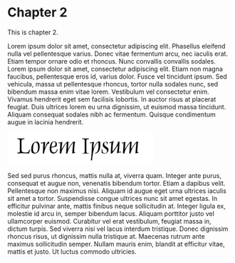 # Chapter 2

This is chapter 2. 

Lorem ipsum dolor sit amet, consectetur adipiscing elit. Phasellus eleifend nulla vel pellentesque varius. Donec vitae fermentum arcu, nec iaculis erat. Etiam tempor ornare odio et rhoncus. Nunc convallis convallis sodales. Lorem ipsum dolor sit amet, consectetur adipiscing elit. Etiam non magna faucibus, pellentesque eros id, varius dolor. Fusce vel tincidunt ipsum. Sed vehicula, massa ut pellentesque rhoncus, tortor nulla sodales nunc, sed bibendum massa enim vitae lorem. Vestibulum vel consectetur enim. Vivamus hendrerit eget sem facilisis lobortis. In auctor risus at placerat feugiat. Duis ultrices lorem eu urna dignissim, ut euismod massa tincidunt. Aliquam consequat sodales nibh ac fermentum. Quisque condimentum augue in lacinia hendrerit.

![](assets/2021-07-29-12-25-37.png)

Sed sed purus rhoncus, mattis nulla at, viverra quam. Integer ante purus, consequat et augue non, venenatis bibendum tortor. Etiam a dapibus velit. Pellentesque non maximus nisi. Aliquam id augue eget urna ultrices iaculis sit amet a tortor. Suspendisse congue ultrices nunc sit amet egestas. In efficitur pulvinar ante, mattis finibus neque sollicitudin at. Integer ligula ex, molestie id arcu in, semper bibendum lacus. Aliquam porttitor justo vel ullamcorper euismod. Curabitur vel erat vestibulum, feugiat massa in, dictum turpis. Sed viverra nisi vel lacus interdum tristique. Donec dignissim rhoncus risus, ut dignissim nulla tristique at. Maecenas rutrum ante maximus sollicitudin semper. Nullam mauris enim, blandit at efficitur vitae, mattis et justo. Ut luctus commodo ultricies.